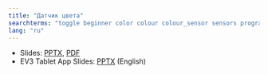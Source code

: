 ```yaml
---
title: "Датчик цвета"
searchterms: "toggle beginner color colour colour_sensor sensors programming_app colour_sensor color_sensor ipad tablet app reflected_light light_sensor color_mode colour_mode android introduction_to_color_sensor"
lang: "ru"
---
```

 <ul>
 <li class="ng-binding">Slides:
 <a href="ProgrammingLessons/beginner/Color.pptx">PPTX</a>,
 <a href="ProgrammingLessons/beginner/Color.pdf">PDF</a>
 </li>
 <li>EV3 Tablet App Slides: <a href="ProgrammingLessons/tablet-beginner/Color.pptx">PPTX</a> (English)
 </li>
 </ul>
